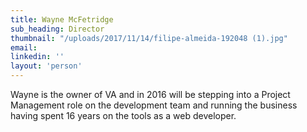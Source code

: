 ```yaml
---
title: Wayne McFetridge
sub_heading: Director
thumbnail: "/uploads/2017/11/14/filipe-almeida-192048 (1).jpg"
email: 
linkedin: ''
layout: 'person'
---
```


Wayne is the owner of VA and in 2016 will be stepping into a Project Management role on the development team and running the business having spent 16 years on the tools as a web developer.